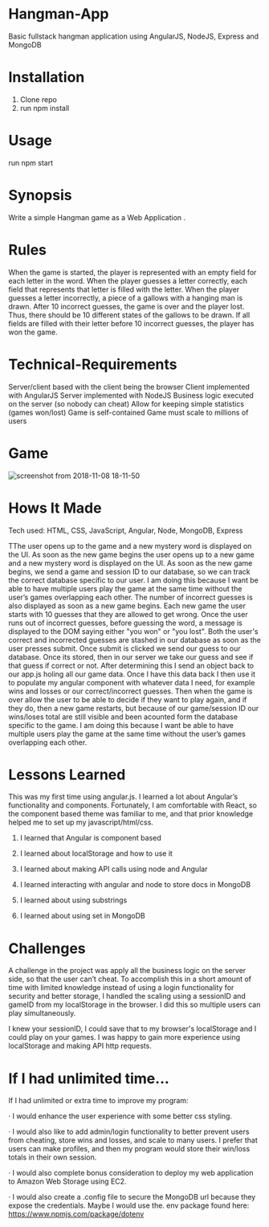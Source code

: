 # Hangman-App
Basic fullstack hangman application using AngularJS, NodeJS, Express and MongoDB

# Installation
1. Clone repo
2. run npm install

# Usage
run npm start

# Synopsis 
Write a simple Hangman game as a Web Application .

# Rules
When the game is started, the player is represented with an empty field for each letter in the word.
When the player guesses a letter correctly, each field that represents that letter is filled with the letter.
When the player guesses a letter incorrectly, a piece of a gallows with a hanging man is drawn.
After 10 incorrect guesses, the game is over and the player lost.
Thus, there should be 10 different states of the gallows to be drawn.
If all fields are filled with their letter before 10 incorrect guesses, the player has won the game.

# Technical-Requirements
Server/client based with the client being the browser
Client implemented with AngularJS
Server implemented with NodeJS
Business logic executed on the server (so nobody can cheat)
Allow for keeping simple statistics (games won/lost)
Game is self-contained
Game must scale to millions of users

 # Game 
![screenshot from 2018-11-08 18-11-50](https://user-images.githubusercontent.com/36242561/48233075-e2ca5f80-e381-11e8-96cd-bfa0d46b87b1.png)

# Hows It Made
Tech used: HTML, CSS, JavaScript, Angular, Node, MongoDB, Express

TThe user opens up to the game and a new mystery word is displayed on the UI. As soon as the new game begins the user opens up to a new game and a new mystery word is displayed on the UI. As soon as the new game begins, we send a game and session ID to our database, so we can track the correct database specific to our user. I am doing this because I want be able to have multiple users play the game at the same time without the user’s games overlapping each other. The number of incorrect guesses is also displayed as soon as a new game begins. Each new game the user starts with 10 guesses that they are allowed to get wrong. Once the user runs out of incorrect guesses, before guessing the word, a message is displayed to the DOM saying either "you won" or "you lost". Both the user's correct and incorrected guesses are stashed in our database as soon as the user presses submit. Once submit is clicked we send our guess to our database. Once its stored, then in our server we take our guess and see if that guess if correct or not. After determining this I send an object back to our app.js holing all our game data. Once I have this data back I then use it to populate my angular component with whatever data I need, for example wins and losses or our correct/incorrect guesses. Then when the game is over allow the user to be able to decide if they want to play again, and if they do, then a new game restarts, but because of our game/session ID our wins/loses total are still visible and been acounted form the database specific to the game. I am doing this because I want be able to have multiple users play the game at the same time without the user’s games overlapping each other. 

# Lessons Learned

This was my first time using angular.js.  I learned a lot about Angular’s functionality and components.  Fortunately, I am comfortable with React, so the component based theme was familiar to me, and that prior knowledge helped me to set up my javascript/html/css.

1.    I learned that Angular is component based

2.    I learned about localStorage and how to use it

3.    I learned about making API calls using node and Angular

4.    I learned interacting with angular and node to store docs in MongoDB  

5.    I learned about using substrings

6.    I learned about using set in MongoDB

# Challenges

 A challenge in the project was apply all the business logic on the server side, so that the user can’t cheat. To accomplish this in a short amount of time with limited knowledge instead of using a login functionality for security and better storage, I handled the scaling using a sessionID and gameID from my localStorage in the browser. I did this so multiple users can play simultaneously.

I knew your sessionID, I could save that to my browser's localStorage and I could play on your games. I was happy to gain more experience using localStorage and making API http requests.

# If I had unlimited time...

If I had unlimited or extra time to improve my program:

·         I would enhance the user experience with some better css styling.

·         I would also like to add admin/login functionality to better prevent users from cheating, store wins and losses, and scale to many users. I prefer that users can make profiles, and then my program would store their win/loss totals in their own session.

·         I would also complete bonus consideration to deploy my web application to Amazon Web Storage using EC2.

·         I would also create a .config file to secure the MongoDB url because they expose the credentials. Maybe I would use the. env package found here: https://www.npmjs.com/package/dotenv

